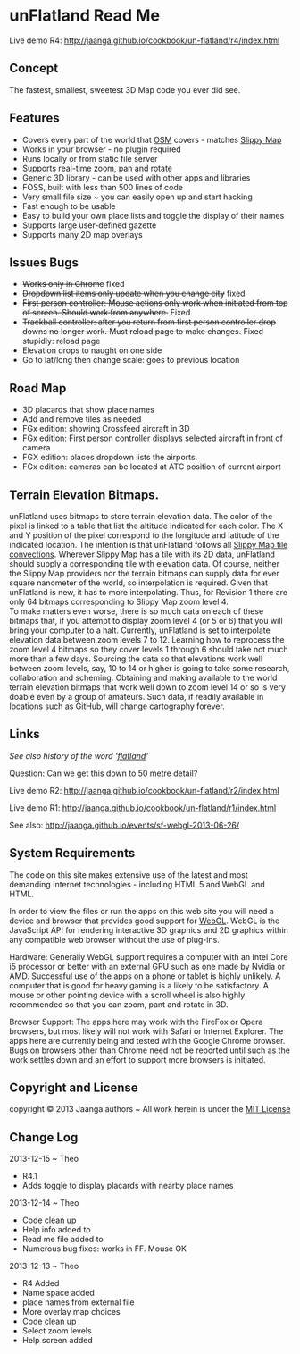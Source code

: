 unFlatland Read Me
==================

Live demo R4: http://jaanga.github.io/cookbook/un-flatland/r4/index.html  

## Concept
The fastest, smallest, sweetest 3D Map code you ever did see.

## Features

* Covers every part of the world that [OSM]( http://www.openstreetmap.org/ ) covers - matches [Slippy Map]( http://wiki.openstreetmap.org/wiki/Slippy_Map )
* Works in your browser  - no plugin required
* Runs locally or from static file server
* Supports real-time zoom, pan and rotate
* Generic 3D library - can be used with other apps and libraries
* FOSS, built with less than 500 lines of code
* Very small file size ~ you can easily open up and start hacking
* Fast enough to be usable
* Easy to build your own place lists and toggle the display of their names
* Supports large user-defined gazette 
* Supports many 2D map overlays


## Issues Bugs

* ~~Works only in Chrome~~ fixed
* ~~Dropdown list items only update when you change city~~ fixed
* ~~First person controller: Mouse actions only work when initiated from top of screen. Should work from anywhere.~~ Fixed
* ~~Trackball controller: after you return from first person controller drop downs no longer work. Must reload page to make changes.~~ Fixed stupidly: reload page
* Elevation drops to naught on one side
* Go to lat/long then change scale: goes to previous location

## Road Map

* 3D placards that show place names
* Add and remove tiles as needed
* FGx edition: showing Crossfeed aircraft in 3D
* FGx edition: First person controller displays selected aircraft in front of camera
* FGX edition: places dropdown lists the airports. 
* FGx edition: cameras can be located at ATC position of current airport

## Terrain Elevation Bitmaps.

unFlatland uses bitmaps to store terrain elevation data. The color of the pixel is linked to a table that list the altitude indicated for each color.
The X and Y position of the pixel correspond to the longitude and latitude of the indicated location.
The intention is that unFlatland follows all [Slippy Map tile convections]( http://wiki.openstreetmap.org/wiki/Slippy_map_tilenames).
Wherever Slippy Map has a tile with its 2D data, unFlatland should supply a corresponding tile with elevation data.
Of course, neither the Slippy Map providers nor the terrain bitmaps can supply data for ever square nanometer of the world, so interpolation is required.
Given that unFlatland is new, it has to more interpolating.
Thus, for Revision 1 there are only 64 bitmaps corresponding to Slippy Map zoom level 4.  
To make matters even worse, there is so much data on each of these bitmaps that, if you attempt to display zoom level 4 (or 5 or 6) that you will bring your computer to a halt.
Currently, unFlatland is set to interpolate elevation data between zoom levels 7 to 12.
Learning how to reprocess the zoom level 4 bitmaps so they cover levels 1 through 6 should take not much more than a few days.
Sourcing the data so that elevations work well between zoom levels, say, 10 to 14 or higher is going to take some research, collaboration and scheming.
Obtaining and making available to the world terrain elevation bitmaps that work well down to zoom level 14 or so is very doable even by a group of amateurs.
Such data, if readily available in locations such as GitHub, will change cartography forever.


## Links

_See also history of the word '[flatland](http://en.wikipedia.org/wiki/Flatland)'_

Question: Can we get this down to 50 metre detail?  

Live demo R2: http://jaanga.github.io/cookbook/un-flatland/r2/index.html  

Live demo  R1: http://jaanga.github.io/cookbook/un-flatland/r1/index.html  

See also: http://jaanga.github.io/events/sf-webgl-2013-06-26/  


## System Requirements

The code on this site makes extensive use of the latest and most demanding Internet technologies - including HTML 5 and WebGL and HTML.

In order to view the files or run the apps on this web site you will need a device and browser that provides good support for [WebGL](http://get.webgl.org/).
WebGL is the JavaScript API for rendering interactive 3D graphics and 2D graphics within any compatible web browser without the use of plug-ins. 

Hardware: Generally WebGL support requires a computer with an Intel Core i5 processor or better with an external GPU such as one made by Nvidia or AMD. 
Successful use of the apps on a phone or tablet is highly unlikely. A computer that is good for heavy gaming is a likely to be satisfactory.
A mouse or other pointing device with a scroll wheel is also highly recommended so that you can zoom, pant and rotate in 3D.

Browser Support: The apps here may work with the FireFox or Opera browsers, but most likely will not work with Safari or Internet Explorer. 
The apps here are currently being and tested with the Google Chrome browser. 
Bugs on browsers other than Chrome need not be reported until such as the work settles down and an effort to support more browsers is initiated.


## Copyright and License
copyright &copy; 2013 Jaanga authors ~ All work herein is under the [MIT License](http://jaanga.github.io/libs/jaanga-copyright-and-mit-license.md)


## Change Log

2013-12-15 ~ Theo

* R4.1
* Adds toggle to display placards with nearby place names

2013-12-14 ~ Theo

* Code clean up
* Help info added to
* Read me file added to
* Numerous bug fixes: works in FF. Mouse OK


2013-12-13 ~ Theo

* R4 Added
* Name space added
* place names from external file
* More overlay map choices
* Code clean up
* Select zoom levels
* Help screen added

